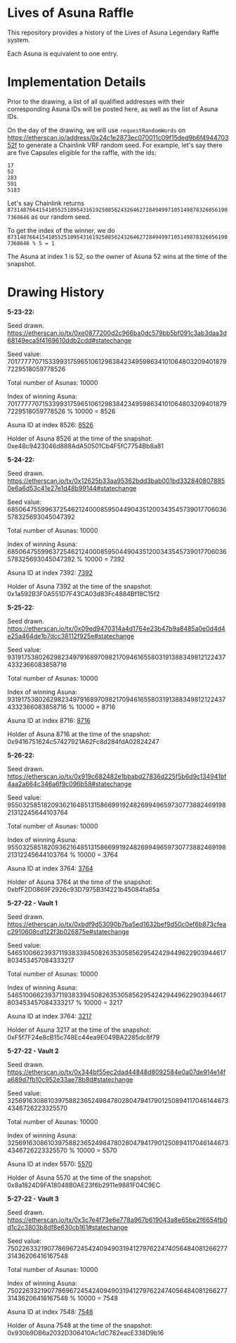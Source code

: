 # Lives of Asuna Raffle

This repository provides a history of the Lives of Asuna Legendary Raffle system.

Each Asuna is equivalent to one entry.

# Implementation Details

Prior to the drawing, a list of all qualified addresses with their corresponding Asuna IDs will be posted here, as well as the list of Asuna IDs.

On the day of the drawing, we will use `requestRandomWords` on https://etherscan.io/address/0x24c1e2873ec070011c09f15ded9b6f494470352f to generate a Chainlink VRF random seed. For example, let's say there are five Capsules eligible for the raffle, with the ids:

```
17
52
283
591
5183
```

Let's say Chainlink returns `87314876641541055251095431619250856243264627284949971051498783260561907368646` as our random seed.

To get the index of the winner, we do `87314876641541055251095431619250856243264627284949971051498783260561907368646 % 5 = 1`

The Asuna at index 1 is 52, so the owner of Asuna 52 wins at the time of the snapshot.

# Drawing History

**5-23-22:**

Seed drawn. https://etherscan.io/tx/0xe0877200d2c966ba0dc579bb5bf091c3ab3daa3d68149eca5f4169610ddb2cdd#statechange

Seed value: 70177777071533993175965106129838423495986341010648032094018797229518059778526

Total number of Asunas: 10000

Index of winning Asuna: 70177777071533993175965106129838423495986341010648032094018797229518059778526 % 10000 = 8526

Asuna ID at index 8526: [8526](https://opensea.io/assets/ethereum/0xaf615b61448691fc3e4c61ae4f015d6e77b6cca8/8526)

Holder of Asuna 8526 at the time of the snapshot: 0xe48c9423046d888AdA50501Cb4F5fC7754Bb8a81

**5-24-22:** 

Seed drawn. https://etherscan.io/tx/0x12625b33aa95362bdd3bab001bd3328408078850e6a6d53c41e27e1d48b99144#statechange

Seed value: 68506475599637254621240008595044904351200343545739017706036578325693045047392

Total number of Asunas: 10000

Index of winning Asuna: 68506475599637254621240008595044904351200343545739017706036578325693045047392 % 10000 = 7392

Asuna ID at index 7392: [7392](https://opensea.io/assets/ethereum/0xaf615b61448691fc3e4c61ae4f015d6e77b6cca8/7392)

Holder of Asuna 7392 at the time of the snapshot: 0x1a592B3F0A551D7F43CA03d83Fc4884Bf18C15f2

**5-25-22:** 

Seed drawn. https://etherscan.io/tx/0x09ed9470314a4d1764e23b47b9a8485a0e0d4d4e25a464de1b7dcc38112f925e#statechange

Seed value: 93191753802629823497916897098217094616558031913883498121224374332366083858716

Total number of Asunas: 10000

Index of winning Asuna: 93191753802629823497916897098217094616558031913883498121224374332366083858716 % 10000 = 8716

Asuna ID at index 8716: [8716](https://opensea.io/assets/ethereum/0xaf615b61448691fc3e4c61ae4f015d6e77b6cca8/8716)

Holder of Asuna 8716 at the time of the snapshot: 0x9416751624c57427921A62Fc8d284fdA02824247

**5-26-22:** 

Seed drawn. https://etherscan.io/tx/0x919c682482e1bbabd27836d225f5b6d9c134941bf4aa2a664c346a6f9c096b58#statechange

Seed value: 95503258518209362164851315866991924826994965973077388246919821312245644103764

Total number of Asunas: 10000

Index of winning Asuna: 95503258518209362164851315866991924826994965973077388246919821312245644103764 % 10000 = 3764

Asuna ID at index 3764: [3764](https://opensea.io/assets/ethereum/0xaf615b61448691fc3e4c61ae4f015d6e77b6cca8/3764)

Holder of Asuna 3764 at the time of the snapshot: 0xbfF2D0869F2926c93D7975B3f4221b45084fa85a

**5-27-22 - Vault 1**

Seed drawn. https://etherscan.io/tx/0xbdf9d53090b7ba5ed1632bef9d50c0ef6b873cfeac2910608cd122f3b026875e#statechange

Seed value: 54651006623937119383394508263530585629542429449622903944617803453457084333217

Total number of Asunas: 10000

Index of winning Asuna: 54651006623937119383394508263530585629542429449622903944617803453457084333217 % 10000 = 3217

Asuna ID at index 3764: [3217](https://opensea.io/assets/ethereum/0xaf615b61448691fc3e4c61ae4f015d6e77b6cca8/3217)

Holder of Asuna 3217 at the time of the snapshot: 0xF5f7F24e8cB15c748Ec44ea9E049BA2285dc8f79

**5-27-22 - Vault 2**

Seed drawn. https://etherscan.io/tx/0x344bf55ec2dad44848d8092584e0a07de914e14fa689d7fb10c952e33ae78b8d#statechange

Seed value: 32569163086103975882365249847802804794179012508941170461446734346726223325570

Total number of Asunas: 10000

Index of winning Asuna: 32569163086103975882365249847802804794179012508941170461446734346726223325570 % 10000 = 5570

Asuna ID at index 5570: [5570](https://opensea.io/assets/ethereum/0xaf615b61448691fc3e4c61ae4f015d6e77b6cca8/5570)

Holder of Asuna 5570 at the time of the snapshot: 0x8a1824D9FA18048B0AE23f6b2911e9881F04C9EC

**5-27-22 - Vault 3**

Seed drawn. https://etherscan.io/tx/0x3c7e4f73e6e778a967b619043a8e65be2f6654fb0d1c2c3803b8df8e630cb161#statechange

Seed value: 75022633219077869672454240949031941279762247405648408126627731436206416167548

Total number of Asunas: 10000

Index of winning Asuna: 75022633219077869672454240949031941279762247405648408126627731436206416167548 % 10000 = 7548

Asuna ID at index 7548: [7548](https://opensea.io/assets/ethereum/0xaf615b61448691fc3e4c61ae4f015d6e77b6cca8/7548)

Holder of Asuna 7548 at the time of the snapshot: 0x930b9DB6a2032D306410Ac1dC782eacE338D9b16


